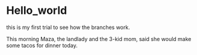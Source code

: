# Hello_world

this is my first trial to see how the branches work.

This morning Maza, the landlady and the 3-kid mom, said she would make some tacos for dinner today.
